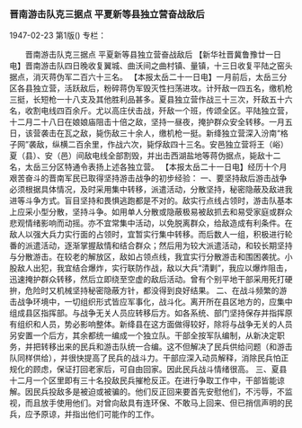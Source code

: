 ### 晋南游击队克三据点  平夏新等县独立营奋战敌后

1947-02-23
第1版()
专栏：

　　晋南游击队克三据点
    平夏新等县独立营奋战敌后
    【新华社晋冀鲁豫廿一日电】晋南游击队四日晚收复翼城、曲沃间之曲村镇、量镇，十三日收复平陆之窑头据点，消灭蒋伪军二百六十三名。
    【本报太岳二十一日电】一月前后，太岳三分区各县独立营，活跃敌后，粉碎蒋伪军毁灭性扫荡进攻。计歼敌一四五名，缴机枪三挺，长短枪一十八支及其他胜利品甚多。夏县独立营作战三十三次，歼敌五十六名，收割电线四百余斤。尤以高庄伏击战，歼敌一个班，传颂全区。平陆独立营，十二月二十八日在娘娘庙阻击十倍之敌，坚持一昼夜，掩护群众安全转移。一月五日，该营袭击在瓦之敌，毙伤敌三十余人，缴机枪一挺。新绛独立营深入汾南“格子网”袭敌，纵横二百余里，作战六次，毙俘敌四十三名。安邑独立营将王（峪）夏（县）、安（邑）间敌电线全部割毁，并出击西湖盐地等蒋伪据点，毙敌十二名，太岳三分区特通令表扬上述各独立营。
    【本报太岳二十一日电】经历十个月艰苦奋斗的晋南军民已取得坚持游击战争的初步经验：
    一、要坚持敌后游击战争必须根据具体情况，及时采用集中转移，派遣活动，分散坚持，秘密隐蔽及敌进我进等斗争方式。盲目坚持和畏惧逃跑都是不对的。敌实行点线占领时，游击队基本上应采小型分散，坚持斗争。如用单人分散或隐蔽极易被敌抓去和易受家庭或群众悲观情绪影响而动摇。亦不宜常集中活动，以免脱离群众，给敌造成有利条件。在敌人以强大兵力实行面的占领时，宜暂实行集中转移。而后数人一组，积极进行轮番的派遣活动，逐渐掌握敌情和结合群众；然后用为较大派遣活动，和较长期坚持与分散游击。在较老的解放区，敌如占领点线，我宜实行分散游击和围困袭扰。小股敌人出犯，我宜结合爆炸，实行联防作战，敌以大兵“清剿”，我应以爆炸阻击，迅速掩护群众转移，然后立即绕至空虚的敌后活动。曾有个别平地干部采用死打硬拚，危险时又机械坚持秘密隐蔽方针，都没得到良好结果。
    二、在战斗频繁的游击战争环境中，一切组织形式皆应军事化，战斗化。离开所在县区地方的，应集中组成县区指挥部。与战争无关人员应转移后方。如各系统、部门坚持保存并指挥原有组织和人员，势必影响整体。新绛县在这方面做得较好，除将与战争无关的人员另安置一个后方，其余都统一编成一个独立队。干部全按军队编制，从新决定职务，并把转移出来的民兵和游击队统一合编。这不但解决了民兵供给问题（和游击队同样供给），并很快提高了民兵的战斗力。干部应深入动员解释，消除民兵怕正规化的顾虑，保证打回老家后，可自由回家。因此民兵战斗情绪很高。
    三、夏县十二月一个区里即有三十名投敌民兵摧枪反正。在进行争取工作中，干部皆能谅解。因民兵投敌多是被迫或被骗的。他们反正回来要首先安慰他们，不污辱，不监视，而且放手使用他们。对曾向敌具有连环保、不敢马上回来、但已捎信声明的民兵，应予原谅，并指出他们可能作的工作。
